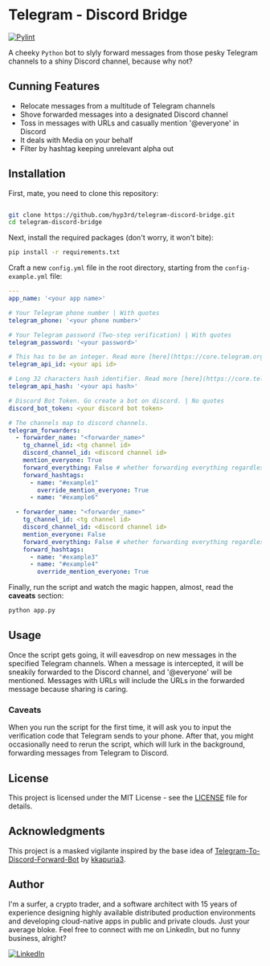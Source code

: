 # Telegram - Discord Bridge

[![Pylint](https://github.com/hyp3rd/telegram-discord-bridge/actions/workflows/pylint.yml/badge.svg)][pylint_badge]

A cheeky `Python` bot to slyly forward messages from those pesky Telegram channels to a shiny Discord channel, because why not?

## Cunning Features

- Relocate messages from a multitude of Telegram channels
- Shove forwarded messages into a designated Discord channel
- Toss in messages with URLs and casually mention '@everyone' in Discord
- It deals with Media on your behalf
- Filter by hashtag keeping unrelevant alpha out

## Installation

First, mate, you need to clone this repository:

```bash

git clone https://github.com/hyp3rd/telegram-discord-bridge.git
cd telegram-discord-bridge
```

Next, install the required packages (don't worry, it won't bite):

```bash
pip install -r requirements.txt
```

Craft a new `config.yml` file in the root directory, starting from the `config-example.yml` file:

```yaml
---
app_name: '<your app name>'

# Your Telegram phone number | With quotes
telegram_phone: '<your phone number>'

# Your Telegram password (Two-step verification) | With quotes
telegram_password: '<your password>'

# This has to be an integer. Read more [here](https://core.telegram.org/api/obtaining_api_id) | No quotes
telegram_api_id: <your api id>

# Long 32 characters hash identifier. Read more [here](https://core.telegram.org/api/obtaining_api_id) | With quotes
telegram_api_hash: '<your api hash>' 

# Discord Bot Token. Go create a bot on discord. | No quotes
discord_bot_token: <your discord bot token>

# The channels map to discord channels.
telegram_forwarders:
  - forwarder_name: "<forwarder_name>"
    tg_channel_id: <tg channel id>
    discord_channel_id: <discord channel id>
    mention_everyone: True
    forward_everything: False # whether forwarding everything regardless the hashtag
    forward_hashtags:
      - name: "#example1"
        override_mention_everyone: True
      - name: "#example6"

  - forwarder_name: "<forwarder_name>"
    tg_channel_id: <tg channel id>
    discord_channel_id: <discord channel id>
    mention_everyone: False
    forward_everything: False # whether forwarding everything regardless the hashtag
    forward_hashtags:
      - name: "#example3"
      - name: "#example4"
        override_mention_everyone: True
```

Finally, run the script and watch the magic happen, almost, read the **caveats** section:

```bash
python app.py
```

## Usage

Once the script gets going, it will eavesdrop on new messages in the specified Telegram channels. When a message is intercepted, it will be sneakily forwarded to the Discord channel, and '@everyone' will be mentioned. Messages with URLs will include the URLs in the forwarded message because sharing is caring.

### Caveats

When you run the script for the first time, it will ask you to input the verification code that Telegram sends to your phone. After that, you might occasionally need to rerun the script, which will lurk in the background, forwarding messages from Telegram to Discord.

## License

This project is licensed under the MIT License - see the [LICENSE](LICENSE) file for details.

## Acknowledgments

This project is a masked vigilante inspired by the base idea of [Telegram-To-Discord-Forward-Bot](https://github.com/kkapuria3/Telegram-To-Discord-Forward-Bot) by [kkapuria3](https://github.com/kkapuria3/).

## Author

I'm a surfer, a crypto trader, and a software architect with 15 years of experience designing highly available distributed production environments and developing cloud-native apps in public and private clouds. Just your average bloke. Feel free to connect with me on LinkedIn, but no funny business, alright?
  
[![LinkedIn](https://img.shields.io/badge/LinkedIn-0077B5?style=for-the-badge&logo=linkedin&logoColor=white)](https://www.linkedin.com/in/francesco-cosentino/)

[pylint_badge]: https://github.com/hyp3rd/telegram-discord-bridge/actions/workflows/pylint.yml
